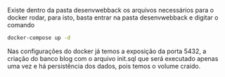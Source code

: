 Existe dentro da pasta desenvwebback os arquivos necessários para o docker rodar, para isto, basta entrar na pasta desenvwebback e digitar o comando

```bash
docker-compose up -d
```

Nas configurações do docker já temos a exposição da porta 5432, a criação do banco blog com o arquivo init.sql que será executado apenas uma vez e há persistência dos dados, pois temos o volume craido.